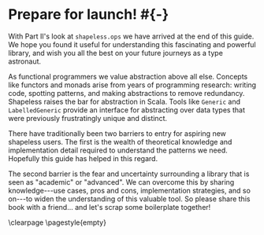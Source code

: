 # Prepare for launch! #{-}

With Part II's look at `shapeless.ops`
we have arrived at the end of this guide.
We hope you found it useful for understanding
this fascinating and powerful library,
and wish you all the best
on your future journeys as a type astronaut.

As functional programmers
we value abstraction above all else.
Concepts like functors and monads
arise from years of programming research:
writing code, spotting patterns,
and making abstractions to remove redundancy.
Shapeless raises the bar for abstraction in Scala.
Tools like `Generic` and `LabelledGeneric`
provide an interface for abstracting over data types
that were previously frustratingly unique and distinct.

There have traditionally been two barriers to entry
for aspiring new shapeless users.
The first is the wealth of theoretical knowledge
and implementation detail
required to understand the patterns we need.
Hopefully this guide has helped in this regard.

The second barrier is the fear and uncertainty
surrounding a library that is seen
as "academic" or "advanced".
We can overcome this by sharing knowledge---use cases,
pros and cons, implementation strategies, and so on---to
widen the understanding of this valuable tool.
So please share this book with a friend...
and let's scrap some boilerplate together!

\clearpage
\pagestyle{empty}
